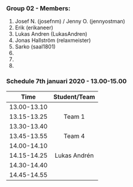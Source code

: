 ### Group 02 - Members:
1. Josef N. (josefnm) / Jenny O. (jennyostman)
2. Erik (erikaneer)
3. Lukas Andren (LukasAndren)
4. Jonas Hallström (relaxmeister)
5. Sarko (saal1801)
6. 
7. 
8. 

### Schedule 7th januari 2020 - 13.00-15.00


| Time        |  Student/Team | 
|-------------|:-------------:|
| 13.00-13.10 |               |
| 13.15-13.25 |    Team 1     |
| 13.30-13.40 |               |
| 13.45-13.55 |    Team 4     |
| 14.00-14.10 |               |
| 14.15-14.25 | Lukas Andrén  |
| 14.30-14.40 |               |
| 14.45-14.55 |               |
